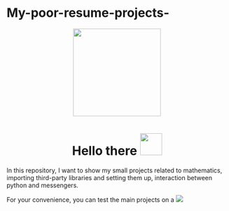 
# My-poor-resume-projects-
<div id="header" align="center">
  <img src="https://media.tenor.com/5ry-200hErMAAAAd/hacker-hacker-man.gif" width="200"/>
</div>
<div id="badges" align="center">
<h1>
 Hello there
  <img src="https://media.tenor.com/znmQl_Of2AAAAAAi/pepe-jedi-pablojedi.gif" width="50px"/>
</h1>
</div>


In this repository, I want to show my small projects related to mathematics, importing third-party libraries and setting them up, interaction between python and messengers.
<div id="badges">
For your convenience, you can test the main projects on a
  </a>
  <a href="https://replit.com/@AndrewPavlyuk?tab=repls">
  <img src="https://img.shields.io/badge/-replit-black?logo=replit-&logoColor=orange&style=for-the-badge">
</div>

